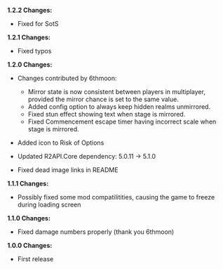 **1.2.2 Changes:**

* Fixed for SotS

**1.2.1 Changes:**

* Fixed typos

**1.2.0 Changes:**

* Changes contributed by 6thmoon:
  * Mirror state is now consistent between players in multiplayer, provided the mirror chance is set to the same value.
  * Added config option to always keep hidden realms unmirrored.
  * Fixed stun effect showing text when stage is mirrored.
  * Fixed Commencement escape timer having incorrect scale when stage is mirrored.

* Added icon to Risk of Options

* Updated R2API.Core dependency: 5.0.11 -> 5.1.0

* Fixed dead image links in README

**1.1.1 Changes:**

* Possibly fixed some mod compatilitities, causing the game to freeze during loading screen

**1.1.0 Changes:**

* Fixed damage numbers properly (thank you 6thmoon)

**1.0.0 Changes:**

* First release